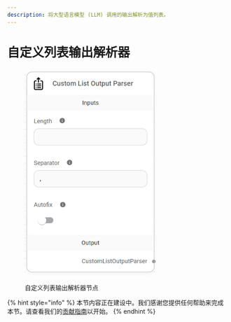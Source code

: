 ```yaml
---
description: 将大型语言模型 (LLM) 调用的输出解析为值列表。
---
```


# 自定义列表输出解析器

<figure><img src="../../../.gitbook/assets/image (126).png" alt="" width="301"><figcaption><p>自定义列表输出解析器节点</p></figcaption></figure>

{% hint style="info" %}
本节内容正在建设中。我们感谢您提供任何帮助来完成本节。请查看我们的[贡献指南](../../../contributing/)以开始。
{% endhint %}
